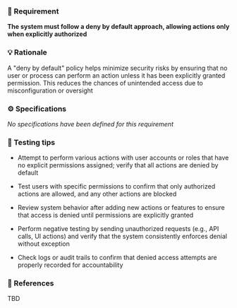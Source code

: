 ### 📌 Requirement
**The system must follow a deny by default approach, allowing actions only when explicitly authorized**


### 💡 Rationale 
A "deny by default" policy helps minimize security risks by ensuring that no user or process can perform an action unless it has been explicitly granted permission. This reduces the chances of unintended access due to misconfiguration or oversight


### ⚙️ Specifications 
_No specifications have been defined for this requirement_


### 🧪 Testing tips 

- Attempt to perform various actions with user accounts or roles that have no explicit permissions assigned; verify that all actions are denied by default

- Test users with specific permissions to confirm that only authorized actions are allowed, and any other actions are blocked

- Review system behavior after adding new actions or features to ensure that access is denied until permissions are explicitly granted

- Perform negative testing by sending unauthorized requests (e.g., API calls, UI actions) and verify that the system consistently enforces denial without exception

- Check logs or audit trails to confirm that denied access attempts are properly recorded for accountability 


### 🔗 References 
TBD
